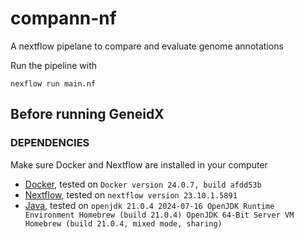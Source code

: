 # compann-nf
A nextflow pipelane to compare and evaluate genome annotations

Run the pipeline with

```
nexflow run main.nf
```
## Before running GeneidX

### DEPENDENCIES

Make sure Docker and Nextflow are installed in your computer
  - [Docker](https://docs.docker.com/engine/install/), tested on `Docker version 24.0.7, build afdd53b`
  - [Nextflow](https://www.nextflow.io/docs/latest/getstarted.html#installation), tested on `nextflow version 23.10.1.5891`
  - [Java](https://formulae.brew.sh/formula/openjdk@21), tested on `openjdk 21.0.4 2024-07-16
OpenJDK Runtime Environment Homebrew (build 21.0.4)
OpenJDK 64-Bit Server VM Homebrew (build 21.0.4, mixed mode, sharing)`

